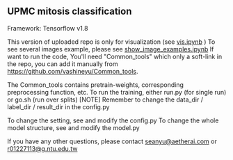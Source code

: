## UPMC mitosis classification
Framework: Tensorflow v1.8

This version of uploaded repo is only for visualization (see [vis.ipynb](https://github.com/vashineyu/UPMC_mitosis/blob/master/vis.ipynb) )
To see several images example, please see [show_image_examples.ipynb](https://github.com/vashineyu/UPMC_mitosis/blob/master/show_image_examples.ipynb)
If want to run the code, You'll need "Common_tools" which only a soft-link in the repo, you can add it manually from https://github.com/vashineyu/Common_tools.

The Common_tools contains pretrain-weights, corresponding preprocessing function, etc.
To run the training, either run.py (for single run) or go.sh (run over splits)
[NOTE] Remember to change the data_dir / label_dir / result_dir in the config.py

To change the setting, see and modify the config.py
To change the whole model structure, see and modify the model.py

If you have any other questions, please contact seanyu@aetherai.com or r01227113@g.ntu.edu.tw

